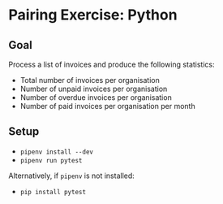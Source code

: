 Pairing Exercise: Python
========================

## Goal

Process a list of invoices and produce the following statistics:

* Total number of invoices per organisation
* Number of unpaid invoices per organisation
* Number of overdue invoices per organisation
* Number of paid invoices per organisation per month

## Setup

* `pipenv install --dev`
* `pipenv run pytest`

Alternatively, if `pipenv` is not installed:

* `pip install pytest`
